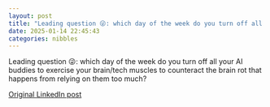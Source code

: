 ```yaml
---
layout: post
title: "Leading question 😜: which day of the week do you turn off all your AI buddies to exercise your brain/tech muscles to counteract the brain rot that happens from relying on them too much?"
date: 2025-01-14 22:45:43
categories: nibbles
---
```


Leading question 😜: which day of the week do you turn off all your AI buddies to exercise your brain/tech muscles to counteract the brain rot that happens from relying on them too much?

[Original LinkedIn post](https://www.linkedin.com/feed/update/urn%3Ali%3Ashare%3A7285064568630820864)
